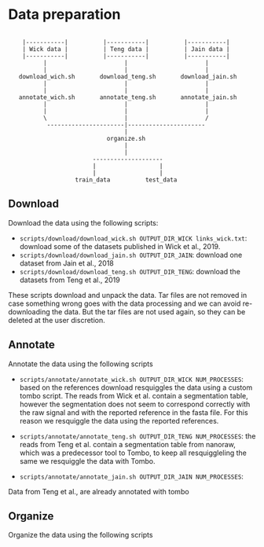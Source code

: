 # Data preparation

```

    |-----------|          |-----------|          |-----------|
    | Wick data |          | Teng data |          | Jain data |
    |-----------|          |-----------|          |-----------|
          |                      |                      |
          |                      |                      |
   download_wich.sh       download_teng.sh       download_jain.sh
          |                      |                      |
          |                      |                      |
   annotate_wich.sh       annotate_teng.sh       annotate_jain.sh
          |                      |                      |
          |                      |                      |
          \                      |                      /
           ----------------------|----------------------
                                 |
                            organize.sh
                                 |
                                 |
                        --------------------
                        |                  |
                        |                  |
                   train_data          test_data
```

## Download 

Download the data using the following scripts:

- `scripts/download/download_wick.sh OUTPUT_DIR_WICK links_wick.txt`: download some of the datasets published in Wick et al., 2019.
- `scripts/download/download_jain.sh OUTPUT_DIR_JAIN`: download one dataset from Jain et al., 2018
- `scripts/download/download_teng.sh OUTPUT_DIR_TENG`: download the datasets from Teng et al., 2019

These scripts download and unpack the data. Tar files are not removed in case something wrong goes with the data processing and we can avoid re-downloading the data. But the tar files are not used again, so they can be deleted at the user discretion.

## Annotate

Annotate the data using the following scripts

- `scripts/annotate/annotate_wick.sh OUTPUT_DIR_WICK NUM_PROCESSES`: based on the references download resquiggles the data using a custom tombo script. The reads from Wick et al. contain a segmentation table, however the segmentation does not seem to correspond correctly with the raw signal and with the reported reference in the fasta file. For this reason we resquiggle the data using the reported references. 

- `scripts/annotate/annotate_teng.sh OUTPUT_DIR_TENG NUM_PROCESSES`: the reads from Teng et al. contain a segmentation table from nanoraw, which was a predecessor tool to Tombo, to keep all resquiggleling the same we resquiggle the data with Tombo.

- `scripts/annotate/annotate_jain.sh OUTPUT_DIR_JAIN NUM_PROCESSES`: 

Data from Teng et al., are already annotated with tombo

## Organize

Organize the data using the following scripts


